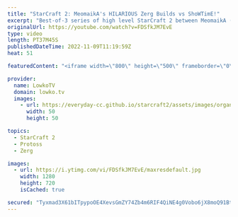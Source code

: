 ```yaml
---
title: "StarCraft 2: MeomaikA's HILARIOUS Zerg Builds vs ShoWTimE!"
excerpt: "Best-of-3 series of high level StarCraft 2 between MeomaikA (Zerg) and ShoWTimE (Protoss). While I've featured ShoWTimE many times before on the YouTube channel, MeomaikA has recently been improving a lot. He's a Zerg who likes to play unorthodox strategies that somehow work out.  Support my work on"
originalUrl: https://youtube.com/watch?v=FDSfkJM7EvE
type: video
length: PT37M45S
publishedDateTime: 2022-11-09T11:19:59Z
heat: 51

featuredContent: "<iframe width=\"800\" height=\"500\" frameborder=\"0\" src=\"https://www.youtube.com/embed/FDSfkJM7EvE\" allow=\"accelerometer; autoplay; encrypted-media; gyroscope; picture-in-picture\" allowfullscreen></iframe>"

provider:
  name: LowkoTV
  domain: lowko.tv
  images:
    - url: https://everyday-cc.github.io/starcraft2/assets/images/organizations/lowko.tv-50x50.jpg
      width: 50
      height: 50

topics:
  - StarCraft 2
  - Protoss
  - Zerg

images:
  - url: https://i.ytimg.com/vi/FDSfkJM7EvE/maxresdefault.jpg
    width: 1280
    height: 720
    isCached: true

secured: "Tyxmad3X61bITpypoOE4XevsGmZY74Zb4m6RIF4QiNE4g0Vobo6jX8moQ91BtxO+/fRUoM9+/ILamQLahQmhH3fIaFRsdXvHyyDqlN8HDOYFY84VRNHF4hlRYVTlpBVt+xBIQKL96UG3M0Yoc4ItSGBAJmUP8zO9H1Bta2aolob61PHDdRaNB5AnzPzEBRjUHEh0I3fBe9J0YEifXkBdWWHdCmn+xGEYAUZmv6RGZjZPizVvjPcMETR0LS4LR6zYWYs5369+2/Su4Mo1KA5OdX4X4ohcL85Cm4Znu/Buhc5qtdleIKLnOLF+zOkW7ijmkj3bVz9CAUWniROpPIbp1ZM9ZG9cVkTXUSrBVtzJ8iFLUrJUuCcA9sk84bdTRwwVkG30Do3hacx1u0aIPHlj0Q+WtTtXvuvUkkHpOR2cUfQ=;2rPoKq6+H9s1uq2QPpPjhw=="
---
```



